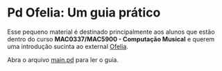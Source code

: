 # Pd Ofelia: Um guia prático

Esse pequeno material é destinado principalmente aos alunos que estão dentro do curso **MAC0337/MAC5900 - Computação Musical** e querem uma introdução sucinta ao external [Ofelia](https://github.com/cuinjune/Ofelia).

Abra o arquivo [main.pd](./main.pdf) para ler o guia.
